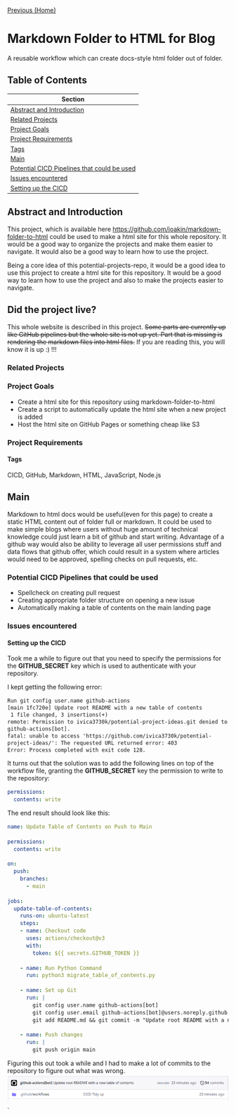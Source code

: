 <!-- Each page should have a link to the previous page and (if applicable)the next page. -->
[Previous (Home)](../../README.md)

<!-- Specify the project name, use Pascal Case with spaces. For example, "2M Ham Radio Amplifier". -->
# Markdown Folder to HTML for Blog
A reusable workflow which can create docs-style html folder out of folder.

## Table of Contents
| Section  |
| ---  |
| [Abstract and Introduction](#abstract-and-introduction) | 
| [Related Projects](#related-projects) | 
| [Project Goals](#project-goals) | 
| [Project Requirements](#project-requirements) | 
| [Tags](#tags) | 
| [Main](#main) |
| [Potential CICD Pipelines that could be used](#potential-cicd-pipelines-that-could-be-used) |
| [Issues encountered](#issues-encountered) |
| [Setting up the CICD](#setting-up-the-cicd) |
<!-- Short description of the project and what it is. -->
## Abstract and Introduction
This project, which is available here https://github.com/joakin/markdown-folder-to-html could be used to make a html site for this whole repository. It would be a good way to organize the projects and make them easier to navigate. It would also be a good way to learn how to use the project.

Being a core idea of this potential-projects-repo, it would be a good idea to use this project to create a html site for this repository. It would be a good way to learn how to use the project and also to make the projects easier to navigate.

<!-- Did the project live section start-->
## Did the project live?
This whole website is described in this project. ~~Some parts are currently up like GitHub pipelines but
the whole site is not up yet. Part that is missing is rendering the markdown files into html files.~~
If you are reading this, you will know it is up :) !!!



<!-- List the projects that could be related to this project. For example, if this project is a 2M Ham Radio Amplifier, then the related projects could be a 70cm Ham Radio Amplifier and a 6M Ham Radio Amplifier. -->
### Related Projects

<!-- List the goals of the project. For example, if this project is a 2M Ham Radio Amplifier, then the goals could be to build a 2M Ham Radio Amplifier that is capable of 100W output. -->
### Project Goals
- Create a html site for this repository using markdown-folder-to-html
- Create a script to automatically update the html site when a new project is added
- Host the html site on GitHub Pages or something cheap like S3

<!-- List the requirements of the project. For example, if this project is a 2M Ham Radio Amplifier, then the requirements could be W6PXL pallet, some coax, etc -->
### Project Requirements

<!-- Tags are used to categorize projects. For example, if this project is a 2M Ham Radio Amplifier, then the tags could be "Ham Radio", "Radio Engineering" -->
#### Tags
CICD, GitHub, Markdown, HTML, JavaScript, Node.js
## Main

Markdown to html docs would be useful(even for this page) to create a static HTML content out of folder full or markdown.
It could be used to make simple blogs where users without huge amount of technical knowledge could just learn a bit of github and start writing.
Advantage of a github way would also be ability to leverage all user permissions stuff and data flows that github offer, which could result in a system where articles would need to be approved, spelling checks on pull requests, etc.

### Potential CICD Pipelines that could be used
- Spellcheck on creating pull request
- Creating appropriate folder structure on opening a new issue
- Automatically making a table of contents on the main landing page

### Issues encountered
#### Setting up the CICD 
Took me a while to figure out that you need to specify the permissions for the **GITHUB_SECRET** key which is used to authenticate with your repository.

I kept getting the following error:
```
Run git config user.name github-actions
[main 1fc720e] Update root README with a new table of contents
 1 file changed, 3 insertions(+)
remote: Permission to ivica3730k/potential-project-ideas.git denied to github-actions[bot].
fatal: unable to access 'https://github.com/ivica3730k/potential-project-ideas/': The requested URL returned error: 403
Error: Process completed with exit code 128.
```

It turns out that the solution was to add the following lines on top of the workflow file, granting the **GITHUB_SECRET** key the permission to write to the repository:
``` yaml
permissions:
  contents: write
```
The end result should look like this:
``` yaml
name: Update Table of Contents on Push to Main

permissions:
  contents: write
  
on:
  push:
    branches:
      - main

jobs:
  update-table-of-contents:
    runs-on: ubuntu-latest
    steps:
    - name: Checkout code
      uses: actions/checkout@v3
      with:
        token: ${{ secrets.GITHUB_TOKEN }}

    - name: Run Python Command
      run: python3 migrate_table_of_contents.py

    - name: Set up Git
      run: |
        git config user.name github-actions[bot]
        git config user.email github-actions[bot]@users.noreply.github.com
        git add README.md && git commit -m "Update root README with a new table of contents"
      
    - name: Push changes
      run: | 
        git push origin main

```
Figuring this out took a while and I had to make a lot of commits to the repository to figure out what was wrong.
![Photo showing 54 github commits](54_commit_attempts.png "").
